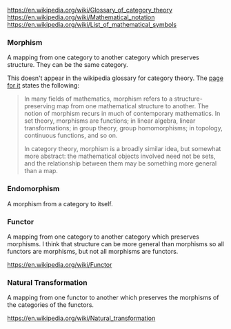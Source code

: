 https://en.wikipedia.org/wiki/Glossary_of_category_theory
https://en.wikipedia.org/wiki/Mathematical_notation
https://en.wikipedia.org/wiki/List_of_mathematical_symbols

### Morphism

A mapping from one category to another category which preserves structure.
They can be the same category.

This doesn't appear in the wikipedia glossary for category theory.
The [page for it](https://en.wikipedia.org/wiki/Morphism) states the following:

> In many fields of mathematics, morphism refers to a structure-preserving map from one mathematical structure to another. The notion of morphism recurs in much of contemporary mathematics. In set theory, morphisms are functions; in linear algebra, linear transformations; in group theory, group homomorphisms; in topology, continuous functions, and so on.
>
> In category theory, morphism is a broadly similar idea, but somewhat more abstract: the mathematical objects involved need not be sets, and the relationship between them may be something more general than a map.

### Endomorphism

A morphism from a category to itself.

### Functor

A mapping from one category to another category which preserves morphisms.
I think that structure can be more general than morphisms so all functors are morphisms, but not all morphisms are functors.

https://en.wikipedia.org/wiki/Functor

### Natural Transformation

A mapping from one functor to another which preserves the morphisms of the categories of the functors.

https://en.wikipedia.org/wiki/Natural_transformation
